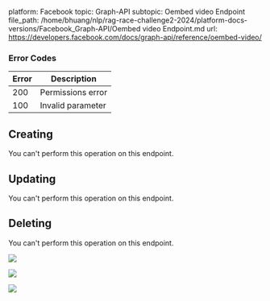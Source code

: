 platform: Facebook
topic: Graph-API
subtopic: Oembed video Endpoint
file_path: /home/bhuang/nlp/rag-race-challenge2-2024/platform-docs-versions/Facebook_Graph-API/Oembed video Endpoint.md
url: https://developers.facebook.com/docs/graph-api/reference/oembed-video/

### Error Codes

| Error | Description |
| --- | --- |
| 200 | Permissions error |
| 100 | Invalid parameter |

## Creating

You can't perform this operation on this endpoint.

## Updating

You can't perform this operation on this endpoint.

## Deleting

You can't perform this operation on this endpoint.

![](https://www.facebook.com/tr?id=675141479195042&ev=PageView&noscript=1)

![](https://www.facebook.com/tr?id=574561515946252&ev=PageView&noscript=1)

![](https://www.facebook.com/tr?id=1754628768090156&ev=PageView&noscript=1)
